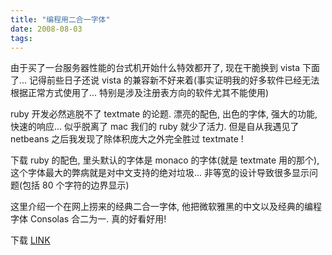```yaml
---
title: "编程用二合一字体"
date: 2008-08-03
tags:
---
```


由于买了一台服务器性能的台式机开始什么特效都开了, 现在干脆换到 vista 下面了... 记得前些日子还说 vista 的兼容新不好来着(事实证明我的好多软件已经无法根据正常方式使用了... 特别是涉及注册表方向的软件尤其不能使用)

ruby 开发必然逃脱不了 textmate 的论题. 漂亮的配色, 出色的字体, 强大的功能, 快速的响应... 似乎脱离了 mac 我们的 ruby 就少了活力. 但是自从我遇见了 netbeans 之后我发现了除体积庞大之外完全胜过 textmate !

下载 ruby 的配色, 里头默认的字体是 monaco 的字体(就是 textmate 用的那个), 这个字体最大的弊病就是对中文支持的绝对垃圾... 非等宽的设计导致很多显示问题(包括 80 个字符的边界显示)

这里介绍一个在网上捞来的经典二合一字体, 他把微软雅黑的中文以及经典的编程字体 Consolas 合二为一. 真的好看好用!

下载 <a href="http://www.box.net/shared/1q26odbks0" target="_blank">LINK</a>
